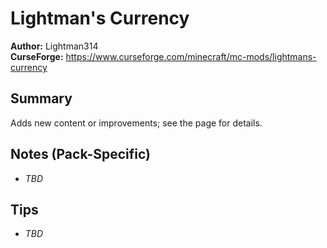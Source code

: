 # Lightman's Currency

**Author:** Lightman314  
**CurseForge:** https://www.curseforge.com/minecraft/mc-mods/lightmans-currency

## Summary
Adds new content or improvements; see the page for details.

## Notes (Pack-Specific)
- _TBD_

## Tips
- _TBD_

